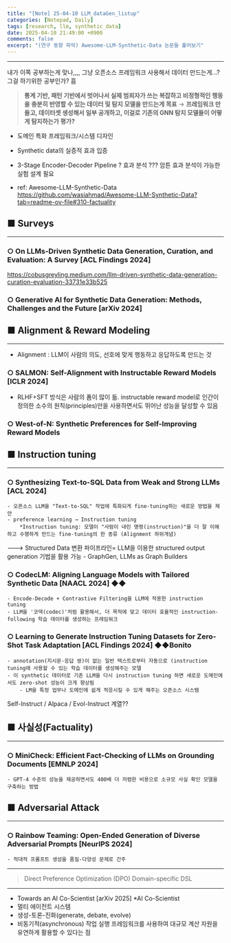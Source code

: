 ```yaml
---
title: "[Note] 25-04-10 LLM_dataGen_listup"
categories: [Notepad, Daily]
tags: [research, llm, synthetic_data]
date: 2025-04-10 21:49:00 +0900
comments: false
excerpt: "(연구 동향 파악) Awesome-LLM-Synthetic-Data 논문들 훑어보기"
---
```

---

<div class="tip-box tip-blue">
	<i class="fas fa-lightbulb tip-icon"></i>
	내가 이쪽 공부하는게 맞나,,,, 그냥 오픈소스 프레임워크 사용해서 데이터 만드는게...? 그걸 하기위한 공부인가? 흠
</div>

> **통계 기반, 패턴 기반에서 벗어나서 실제 범죄자가 쓰는 복잡하고 비정형적인 행동을 충분히 반영할 수 있는 데이터 및 탐지 모델을 만드는게 목표**  → **프레임워크 만들고, 데이터셋 생성해서 일부 공개하고, 이걸로 기존의 GNN 탐지 모델들이 어떻게 탐지하는가 평가?**
- 도메인 특화 프레임워크/시스템 디자인  
- Synthetic data의 실증적 효과 입증  
- 3-Stage Encoder-Decoder Pipeline ? 효과 분석 ??? 암튼 효과 분석이 가능한 실험 설계 필요  


- ref: Awesome-LLM-Synthetic-Data <https://github.com/wasiahmad/Awesome-LLM-Synthetic-Data?tab=readme-ov-file#310-factuality>

## ■ Surveys
---
### ○ On LLMs-Driven Synthetic Data Generation, Curation, and Evaluation: A Survey [ACL Findings 2024]
<https://cobusgreyling.medium.com/llm-driven-synthetic-data-generation-curation-evaluation-33731e33b525>

### ○ Generative AI for Synthetic Data Generation: Methods, Challenges and the Future [arXiv 2024]



## ■ Alignment & Reward Modeling
---

- Alignment : LLM이 사람의 의도, 선호에 맞게 행동하고 응답하도록 만드는 것
  
### ○ SALMON: Self-Alignment with Instructable Reward Models [ICLR 2024]
- RLHF+SFT 방식은 사람의 폼이 많이 듦. instructable reward model로 인간이 정의한 소수의 원칙(principles)만을 사용하면서도 뛰어난 성능을 달성할 수 있음


### ○ West-of-N: Synthetic Preferences for Self-Improving Reward Models

  
  

## ■ Instruction tuning
---
### ○ Synthesizing Text-to-SQL Data from Weak and Strong LLMs [ACL 2024]
	- 오픈소스 LLM을 "Text-to-SQL" 작업에 특화되게 fine-tuning하는 새로운 방법을 제안
	- preference learning → Instruction tuning
		*Instruction tuning: 모델이 "사람이 내린 명령(instruction)"을 더 잘 이해하고 수행하게 만드는 fine-tuning의 한 종류 (Alignment 하위개념)
---> Structured Data 변환 파이프라인= LLM을 이용한 structured output generation 기법을 활용 가능
	- GraphGen, LLMs as Graph Builders

### ○ CodecLM: Aligning Language Models with Tailored Synthetic Data [NAACL 2024] ◆◆
	- Encode-Decode + Contrastive Filtering을 LLM에 적용한 instruction tuning
	- LLM을 '코덱(codec)'처럼 활용해서, 더 목적에 맞고 데이터 효율적인 instruction-following 학습 데이터를 생성하는 프레임워크


### ○ Learning to Generate Instruction Tuning Datasets for Zero-Shot Task Adaptation [ACL Findings 2024] ◆◆Bonito
	- annotation(지시문-응답 쌍)이 없는 일반 텍스트로부터 자동으로 (instruction tuning에 사용할 수 있는 학습 데이터를 생성해주는 모델
	- 이 synthetic 데이터로 기존 LLM을 다시 instruction tuning 하면 새로운 도메인에서도 zero-shot 성능이 크게 향상됨
		- LM을 특정 업무나 도메인에 쉽게 적응시킬 수 있게 해주는 오픈소스 시스템


Self-Instruct / Alpaca / Evol-Instruct 계열??  
  

## ■ 사실성(Factuality)
---
### ○ MiniCheck: Efficient Fact-Checking of LLMs on Grounding Documents [EMNLP 2024]
	- GPT-4 수준의 성능을 제공하면서도 400배 더 저렴한 비용으로 소규모 사실 확인 모델을 구축하는 방법  


  

## ■ Adversarial Attack
---
### ○ Rainbow Teaming: Open-Ended Generation of Diverse Adversarial Prompts [NeurIPS 2024]
	- 적대적 프롬프트 생성을 품질-다양성 문제로 간주


-----------------------------------------

> Direct Preference Optimization (DPO)
> Domain-specific DSL



-----------------------------------------
- Towards an AI Co-Scientist [arXiv 2025] *AI Co-Scientist
- 멀티 에이전트 시스템
- 생성-토론-진화(generate, debate, evolve)
- 비동기적(asynchronous) 작업 실행 프레임워크를 사용하여 대규모 계산 자원을 유연하게 활용할 수 있다는 점
